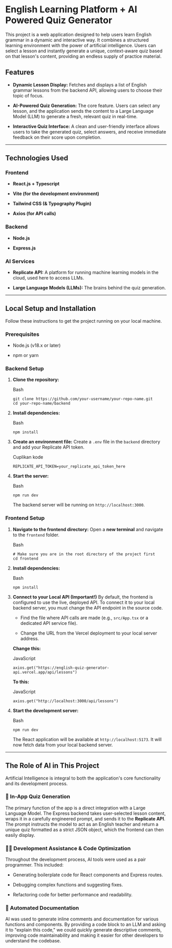 # English Learning Platform + AI Powered Quiz Generator

This project is a web application designed to help users learn English grammar in a dynamic and interactive way. It combines a structured learning environment with the power of artificial intelligence. Users can select a lesson and instantly generate a unique, context-aware quiz based on that lesson's content, providing an endless supply of practice material.

## Features

-   **Dynamic Lesson Display:** Fetches and displays a list of English grammar lessons from the backend API, allowing users to choose their topic of focus.
    
-   **AI-Powered Quiz Generation:** The core feature. Users can select any lesson, and the application sends the content to a Large Language Model (LLM) to generate a fresh, relevant quiz in real-time.
    
-   **Interactive Quiz Interface:** A clean and user-friendly interface allows users to take the generated quiz, select answers, and receive immediate feedback on their score upon completion.
    

----------

## Technologies Used

### Frontend

-   **React.js + Typescript**
-   **Vite (for the development environment)**
    
-   **Tailwind CSS (& Typography Plugin)**
    
-   **Axios (for API calls)**
    

### Backend

-   **Node.js**
    
-   **Express.js**
    

### AI Services

-   **Replicate API:** A platform for running machine learning models in the cloud, used here to access LLMs.
    
-   **Large Language Models (LLMs):** The brains behind the quiz generation.
    

----------

## Local Setup and Installation

Follow these instructions to get the project running on your local machine.

### Prerequisites

-   Node.js (v18.x or later)
    
-   npm or yarn
    

### Backend Setup

1.  **Clone the repository:**
    
    Bash
    
    ```
    git clone https://github.com/your-username/your-repo-name.git
    cd your-repo-name/backend
    
    ```
    
2.  **Install dependencies:**
    
    Bash
    
    ```
    npm install
    
    ```
    
3.  **Create an environment file:** Create a `.env` file in the `backend` directory and add your Replicate API token.
    
    Cuplikan kode
    
    ```
    REPLICATE_API_TOKEN=your_replicate_api_token_here
    
    ```
    
4.  **Start the server:**
    
    Bash
    
    ```
    npm run dev
    
    ```
    
    The backend server will be running on `http://localhost:3000`.
    


### Frontend Setup

1.  **Navigate to the frontend directory:** Open a **new terminal** and navigate to the `frontend` folder.
    
    Bash
    
    ```
    # Make sure you are in the root directory of the project first
    cd frontend
    
    ```
    
2.  **Install dependencies:**
    
    Bash
    
    ```
    npm install
    
    ```
    
3.  **Connect to your Local API (Important!)** By default, the frontend is configured to use the live, deployed API. To connect it to your local backend server, you must change the API endpoint in the source code.
    
    -   Find the file where API calls are made (e.g., `src/App.tsx` or a dedicated API service file).
        
    -   Change the URL from the Vercel deployment to your local server address.
        
    
    **Change this:**
    
    JavaScript
    
    ```
    axios.get("https://english-quiz-generator-api.vercel.app/api/lessons")
    
    ```
    
    **To this:**
    
    JavaScript
    
    ```
    axios.get("http://localhost:3000/api/lessons")
    
    ```
    
4.  **Start the development server:**
    
    Bash
    
    ```
    npm run dev
    
    ```
    
    The React application will be available at `http://localhost:5173`. It will now fetch data from your local backend server.
    

----------

## The Role of AI in This Project

Artificial Intelligence is integral to both the application's core functionality and its development process.

### 🤖 In-App Quiz Generation

The primary function of the app is a direct integration with a Large Language Model. The Express backend takes user-selected lesson content, wraps it in a carefully engineered prompt, and sends it to the **Replicate API**. The prompt instructs the model to act as an English teacher and return a unique quiz formatted as a strict JSON object, which the frontend can then easily display.

### 👨‍💻 Development Assistance & Code Optimization

Throughout the development process, AI tools were used as a pair programmer. This included:

-   Generating boilerplate code for React components and Express routes.
    
-   Debugging complex functions and suggesting fixes.
    
-   Refactoring code for better performance and readability.
    

### 📝 Automated Documentation

AI was used to generate inline comments and documentation for various functions and components. By providing a code block to an LLM and asking it to "explain this code," we could quickly generate descriptive comments, improving code maintainability and making it easier for other developers to understand the codebase.
